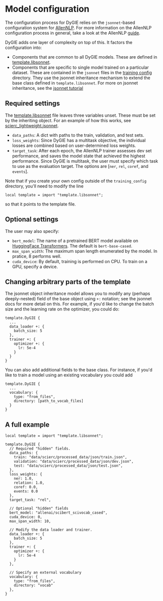 # Model configuration

The configuration process for DyGIE relies on the `jsonnet`-based configuration system for [AllenNLP](https://guide.allennlp.org/using-config-files). For more information on the AllenNLP configuration process in general, take a look at the AllenNLP [guide](https://guide.allennlp.org).

DyGIE adds one layer of complexity on top of this. It factors the configuration into:

- Components that are common to all DyGIE models. These are defined in [template.libsonnet](../training_config/template.libsonnet).
- Components that are specific to single model trained on a particular dataset. These are contained in the `jsonnet` files in the [training config](../training_config) directory. They use the jsonnet inheritance mechanism to extend the base class defined in `template.libsonnet`.  For more on jsonnet inheritance, see the [jsonnet tutorial](https://jsonnet.org/learning/tutorial.html)


## Required settings

The [template.libsonnet](../training_config/template.libsonnet) file leaves three variables unset. These must be set by the inheriting object. For an example of how this works, see [scierc_lightweight.jsonnet](../training_config/scierc_lightweight.jsonnet).

- `data_paths`: A dict with paths to the train, validation, and test sets.
- `loss_weights`: Since DyGIE has a multitask objective, the individual losses are combined based on user-determined loss weights.
- `target_task`: After each epoch, the AllenNLP trainer assesses dev set performance, and saves the model state that achieved the highest performance. Since DyGIE is multitask, the user must specify which task to use as the evaluation target. The options are [`ner`, `rel`, `coref`, and `events`].

Note that if you create your own config outside of the `training_config` directory, you'll need to modify the line
```jsonnet
local template = import "template.libsonnet";
```
so that it points to the template file.


## Optional settings

The user may also specify:

- `bert_model`: The name of a pretrained BERT model available on [HuggingFace Transformers](https://huggingface.co/transformers/). The default is `bert-base-cased`.
- `max_span_width`: The maximum span length enumerated by the model. In pratice, 8 performs well.
- `cuda_device`: By default, training is performed on CPU. To train on a GPU, specify a device.


## Changing arbitrary parts of the template

The jsonnet object inheritance model allows you to modify any (perhaps deeply-nested) field of the base object using `+:` notation; see the jsonnet docs for more detail on this. For example, if you'd like to change the batch size and the learning rate on the optimizer, you could do:

```jsonnet
template.DyGIE {
  ...
  data_loader +: {
    batch_size: 5
  },
  trainer +: {
    optimizer +: {
      lr: 5e-4
    }
  }
}
```

You can also add additional fields to the base class. For instance, if you'd like to train a model using an existing vocabulary you could add
```jsonnet
template.DyGIE {
  ...
  vocabulary: {
    type: "from_files",
    directory: [path_to_vocab_files]
  }
}
```

## A full example

```jsonnet
local template = import "template.libsonnet";

template.DyGIE {
  // Required "hidden" fields.
  data_paths: {
    train: "data/scierc/processed_data/json/train.json",
    validation: "data/scierc/processed_data/json/dev.json",
    test: "data/scierc/processed_data/json/test.json",
  },
  loss_weights: {
    ner: 1.0,
    relation: 1.0,
    coref: 0.0,
    events: 0.0
  },
  target_task: "rel",

  // Optional "hidden" fields
  bert_model: "allenai/scibert_scivocab_cased",
  cuda_device: 0,
  max_span_width: 10,

  // Modify the data loader and trainer.
  data_loader +: {
    batch_size: 5
  },
  trainer +: {
    optimizer +: {
      lr: 5e-4
    }
  },

  // Specify an external vocabulary
  vocabulary: {
    type: "from_files",
    directory: "vocab"
  },
}
```
